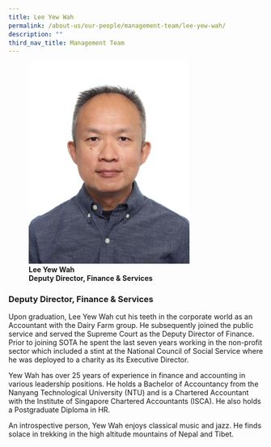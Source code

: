 ```yaml
---
title: Lee Yew Wah
permalink: /about-us/our-people/management-team/lee-yew-wah/
description: ""
third_nav_title: Management Team
---
```

<figure>
<img style="width:75%" src="/images/mo_full_lee-yew-wah_photo-02.jpg">
<figcaption><strong>Lee Yew Wah<br>
Deputy Director, Finance &amp; Services</strong> </figcaption>
</figure>

### Deputy Director, Finance &amp; Services

Upon graduation, Lee Yew Wah cut his teeth in the corporate world as an Accountant with the Dairy Farm group. He subsequently joined the public service and served the Supreme Court as the Deputy Director of Finance. Prior to joining SOTA he spent the last seven years working in the non-profit sector which included a stint at the National Council of Social Service where he was deployed to a charity as its Executive Director.

  

Yew Wah has over 25 years of experience in finance and accounting in various leadership positions. He holds a Bachelor of Accountancy from the Nanyang Technological University (NTU) and is a Chartered Accountant with the Institute of Singapore Chartered Accountants (ISCA). He also holds a Postgraduate Diploma in HR.

  

An introspective person, Yew Wah enjoys classical music and jazz. He finds solace in trekking in the high altitude mountains of Nepal and Tibet.